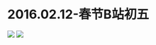 # 2016.02.12-春节B站初五
![](https://bilicoverimg.github.io/2016/2016.02.12-春节B站初五.png)
![](https://bilicoverimg.github.io/2016/2016.02.12-春节初五（平板截图）.jpg)

